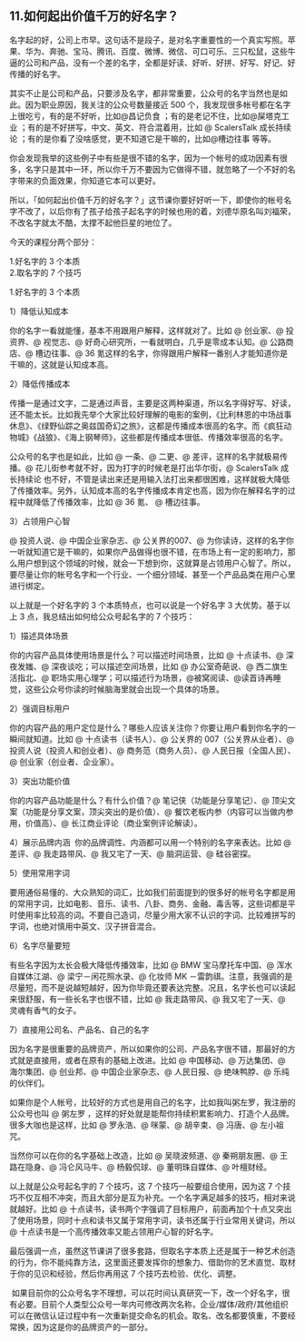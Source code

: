 ## 11.如何起出价值千万的好名字？
名字起的好，公司上市早。这句话不是段子，是对名字重要性的一个真实写照。苹果、华为、奔驰、宝马、腾讯、百度、微博、微信、可口可乐、三只松鼠，这些牛逼的公司和产品，没有一个差的名字，全都是好读、好听、好拼、好写、好记、好传播的好名字。


其实不止是公司和产品，只要涉及名字，都非常重要，公众号的名字当然也是如此。因为职业原因，我关注的公众号数量接近 500 个，我发现很多帐号都在名字上很吃亏，有的是不好听，比如@昌记负食 ；有的是老记不住，比如@屎塔克工业 ；有的是不好拼写，中文、英文、符合混着用，比如 @ ScalersTalk 成长持续论 ；有的是你看了没啥感觉，更不知道它是干嘛的，比如@槽边往事 等等。


你会发现我举的这些例子中有些是很不错的名字，因为一个帐号的成功因素有很多，名字只是其中一环，所以你千万不要因为它做得不错，就忽略了一个不好的名字带来的负面效果，你知道它本可以更好。


所以，「如何起出价值千万的好名字？」这节课你要好好听一下，即使你的帐号名字不改了，以后你有了孩子给孩子起名字的时候也用的着，刘德华原名叫刘福荣，不改名字就太不酷，太撑不起他巨星的地位了。


今天的课程分两个部分：


1.好名字的 3 个本质  
2.取名字的 7 个技巧 


1.好名字的 3 个本质 


1）降低认知成本


你的名字一看就能懂，基本不用跟用户解释，这样就对了。比如 @ 创业家、@ 投资界、@ 视觉志、@ 好奇心研究所，一看就明白，几乎是零成本认知。@ 公路商店、@ 槽边往事、@ 36 氪这样的名字，你得跟用户解释一番别人才能知道你是干嘛的，这就是认知成本高。


2）降低传播成本


传播一是通过文字，二是通过声音，主要是这两种渠道，所以名字得好写、好读，还不能太长。比如我先举个大家比较好理解的电影的案例，《比利林恩的中场战事休息》、《绿野仙踪之奥兹国奇幻之旅》，这都是传播成本很高的名字。而《疯狂动物城》《战狼》、《海上钢琴师》，这些都是传播成本很低、传播效率很高的名字。


公众号的名字也是如此，比如 @ 一条、@ 二更、@ 差评，这样的名字就极易传播。@ 花儿街参考就不好，因为打字的时候老是打出华尔街，@ ScalersTalk 成长持续论 也不好，不管是读出来还是用输入法打出来都很困难，这样就极大降低了传播效率。另外，认知成本高的名字传播成本肯定也高，因为你在解释名字的过程中就降低了传播效率，比如 @ 36 氪、 @ 槽边往事。


3）占领用户心智


@ 投资人说、@ 中国企业家杂志、@ 公关界的007、@ 为你读诗，这样的名字你一听就知道它是干嘛的，如果你产品做得也很不错，在市场上有一定的影响力，那么用户想到这个领域的时候，就会一下想到你，这就算是占领用户心智了。所以，要尽量让你的帐号名字和一个行业、一个细分领域、甚至一个产品品类在用户心里进行绑定。


以上就是一个好名字的 3 个本质特点，也可以说是一个好名字 3 大优势。基于以上 3 点，我总结出如何给公众号起名字的 7 个技巧：


1）描述具体场景


你的内容产品具体使用场景是什么？可以描述时间场景，比如 @ 十点读书、@ 深夜发媸、@ 深夜谈吃；可以描述空间场景，比如 @ 办公室奇葩说、@ 西二旗生活指北、@ 职场实用心理学；可以描述行为场景，@被窝阅读、@读首诗再睡觉，这些公众号你读的时候脑海里就会出现一个具体的场景。


2）强调目标用户


你的内容产品的用户定位是什么？哪些人应该关注你？你要让用户看到你名字的一瞬间就知道。比如 @ 十点读书（读书人）、@ 公关界的 007（公关界从业者）、@ 投资人说（投资人和创业者）、@ 商务范（商务人员）、@ 人民日报（全国人民）、@ 创业家（创业者、企业家）。 


3）突出功能价值


你的内容产品功能是什么？有什么价值？@ 笔记侠（功能是分享笔记）、@ 顶尖文案（功能是分享文案，顶尖突出的是价值）、@ 餐饮老板内参（内容可以当做内参用，价值高）、@ 长江商业评论（商业案例评论解读）。


4）展示品牌内涵
 你的品牌调性、内涵都可以用一个特别的名字来表达。比如 @ 差评、@ 我走路带风、@ 我又宅了一天、@ 脑洞运营、@ 硅谷密探。


5）使用常用字词


要用通俗易懂的、大众熟知的词汇，比如我们前面提到的很多好的帐号名字都是用的常用字词，比如电影、音乐、读书、八卦、商务、金融、毒舌等，这些词都是平时使用率比较高的词。不要自己造词，尽量少用大家不认识的字词、比较难拼写的字词，也绝对慎用中英文、汉子拼音混合。


6）名字尽量要短


有些名字因为太长会极大降低传播效率，比如 @ BMW 宝马摩托车中国、@ 浑水自媒体江湖、@ 梁宁－闲花照水录、@ 化妆师 MK －雷韵祺。注意，我强调的是尽量短，而不是说越短越好，因为你毕竟还要表达完整。况且，名字长也可以读起来很舒服，有一些长名字也很不错，比如 @ 我走路带风、@ 我又宅了一天、@ 灵魂有香气的女子。


7）直接用公司名、产品名、自己的名字


因为名字是很重要的品牌资产，所以如果你的公司、产品名字很不错，那最好的方式就是直接用，或者在原有的基础上改进。比如 @ 中国移动、@ 万达集团、@ 海尔集团、@ 创业邦、@ 中国企业家杂志、@ 人民日报、@ 绝味鸭脖、@ 乐纯的伙伴们。


如果你是个人帐号，比较好的方式也是用自己的名字，比如我叫粥左罗，我注册的公众号也叫 @ 粥左罗 ，这样的好处就是能帮你持续积累影响力、打造个人品牌。很多大咖也是这样，比如 @ 罗永浩、@ 咪蒙、@ 胡辛束、@ 冯唐、@ 左小祖咒。


当然你可以在你的名字基础上改造，比如 @ 吴晓波频道、@ 秦朔朋友圈、@ 王路在隐身、@ 冯仑风马牛、@ 杨毅侃球、@ 董明珠自媒体、@ 叶檀财经。


以上就是公众号起名字的 7 个技巧，这 7 个技巧一般要组合使用，因为这 7 个技巧不仅互相不冲突，而且大部分是互为补充。一个名字满足越多的技巧，相对来说就越好。比如 @ 十点读书，读书两个字强调了目标用户，前面再加个十点又突出了使用场景，同时十点和读书又属于常用字词，读书还属于行业常用关键词，所以 @ 十点读书是一个高传播效率又能占领用户心智的好名字。


最后强调一点，虽然这节课讲了很多套路，但取名字本质上还是属于一种艺术创造的行为，你不能纯靠方法，这里面还要发挥你的想象力、借助你的艺术直觉、取材于你的见识和经验，然后你再用这 7 个技巧去检验、优化、调整。


 如果目前你的公众号名字不理想，可以花时间认真研究一下，改一个好名字，很有必要。目前个人类型公众号一年内可修改两次名称，企业/媒体/政府/其他组织可以在微信认证过程中有一次重新提交命名的机会。取名、改名都要慎重，不要经常换，因为这是你的品牌资产的一部分。


